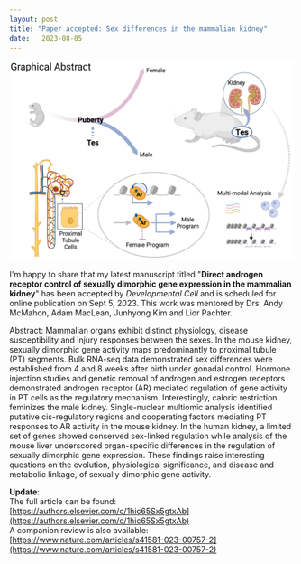 ```yaml
---
layout: post
title: "Paper accepted: Sex differences in the mammalian kidney"
date:   2023-08-05 
---
```


![Kidney_Sex](/images/Kidney_Sex_Abstract.png)

I'm happy to share that my latest manuscript titled "**Direct androgen receptor control of sexually dimorphic gene expression in the mammalian kidney**" has been accepted by *Developmental Cell* and is scheduled for online publication on Sept 5, 2023. This work was mentored by Drs. Andy McMahon, Adam MacLean, Junhyong Kim and Lior Pachter.

Abstract:
Mammalian organs exhibit distinct physiology, disease susceptibility and injury responses between the sexes. In the mouse kidney, sexually dimorphic gene activity maps predominantly to proximal tubule (PT) segments. Bulk RNA-seq data demonstrated sex differences were established from 4 and 8 weeks after birth under gonadal control. Hormone injection studies and genetic removal of androgen and estrogen receptors demonstrated androgen receptor (AR) mediated regulation of gene activity in PT cells as the regulatory mechanism. Interestingly, caloric restriction feminizes the male kidney. Single-nuclear multiomic analysis identified putative cis-regulatory regions and cooperating factors mediating PT responses to AR activity in the mouse kidney. In the human kidney, a limited set of genes showed conserved sex-linked regulation while analysis of the mouse liver underscored organ-specific differences in the regulation of sexually dimorphic gene expression. These findings raise interesting questions on the evolution, physiological significance, and disease and metabolic linkage, of sexually dimorphic gene activity.

**Update**: \
The full article can be found: [https://authors.elsevier.com/c/1hic65Sx5gtxAb](https://authors.elsevier.com/c/1hic65Sx5gtxAb) \
A companion review is also available: [https://www.nature.com/articles/s41581-023-00757-2](https://www.nature.com/articles/s41581-023-00757-2)
